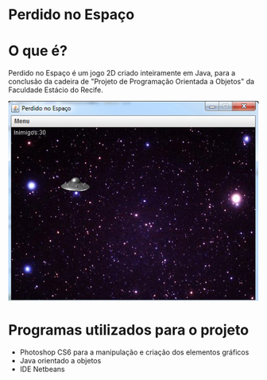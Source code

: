 # Perdido no Espaço

# O que é?

Perdido no Espaço é um jogo 2D criado inteiramente em Java, para a conclusão da cadeira de "Projeto de Programação Orientada a Objetos" da Faculdade Estácio do Recife.

![PrintScreen Perdido no Espaço](https://github.com/fjuriolli/perdidonoespaco/blob/master/perdidonoespaco.png "Printscreen Perdido no Espaço")

# Programas utilizados para o projeto


  - Photoshop CS6 para a manipulação e criação dos elementos gráficos
  - Java orientado a objetos
  - IDE Netbeans
